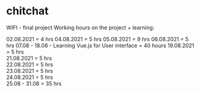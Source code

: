 # chitchat

WIFI - final project
Working hours on the project + learning:

02.08.2021 = 4 hrs 
04.08.2021 = 5 hrs
05.08.2021 = 9 hrs
06.08.2021 = 5 hrs
07.08 - 18.08  - Learning Vue.js for User interface = 40 hours
19.08.2021 =  5 hrs  
21.08.2021 = 5 hrs  
22.08.2021 = 5 hrs  
23.08.2021 = 5 hrs  
24.08.2021 = 5 hrs  
25.08 - 31.08 = 35 hrs   

